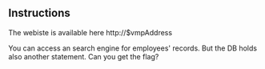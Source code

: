 ## Instructions

The webiste is available here http://$vmpAddress

You can access an search engine for employees' records.
But the DB holds also another statement. Can you get
the flag? 